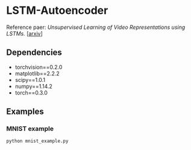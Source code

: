 # LSTM-Autoencoder
Reference paer:
*Unsupervised Learning of Video Representations using LSTMs.* [[arxiv](https://arxiv.org/pdf/1502.04681.pdf)]

## Dependencies
* torchvision==0.2.0
* matplotlib==2.2.2
* scipy==1.0.1
* numpy==1.14.2
* torch==0.3.0

## Examples
### MNIST example
```
python mnist_example.py
```